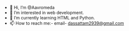 - 👋 Hi, I’m @Aavromeda
- 👀 I’m interested in web development.
- 🌱 I’m currently learning HTML and Python.
- 📫 How to reach me:- email- dassattam2939@gmail.com

<!---
Aavromeda/Aavromeda is a ✨ special ✨ repository because its `README.md` (this file) appears on your GitHub profile.
You can click the Preview link to take a look at your changes.
--->
